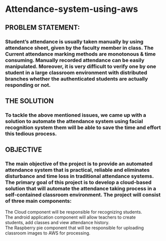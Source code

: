 # Attendance-system-using-aws


## PROBLEM STATEMENT:
### Student’s attendance is usually taken manually by using attendance sheet, given by the faculty member in class. The Current attendance marking methods are monotonous & time consuming. Manually recorded attendance can be easily manipulated. Moreover, it is very difficult to verify one by one student in a large classroom environment with distributed branches whether the authenticated students are actually responding or not.


## THE SOLUTION
### To tackle the above mentioned issues, we came up with a solution to automate the attendance system using facial recognition system them will be able to save the time and effort this tedious process.

## OBJECTIVE
### The main objective of the project is to provide an automated attendance system that is practical, reliable and eliminates disturbance and time loss in traditional attendance systems. The primary goal of this project is to develop a cloud-based solution that will automate the attendance taking process in a self-contained classroom environment. The project will consist of three main components: 
 The Cloud component will be responsible for recognizing students. </br >
 The android application component will allow teachers to create </br>
students, add classes and view attendance history. </br>
The Raspberry pie component that will be responsible for uploading </br>
classroom images to AWS for processing.

